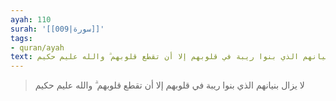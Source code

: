 ```yaml
---
ayah: 110
surah: '[[009|سورة]]'
tags:
- quran/ayah
text: لا يزال بنيانهم الذي بنوا ريبة في قلوبهم إلا أن تقطع قلوبهم ۗ والله عليم حكيم
---
```

> لا يزال بنيانهم الذي بنوا ريبة في قلوبهم إلا أن تقطع قلوبهم ۗ والله عليم حكيم
